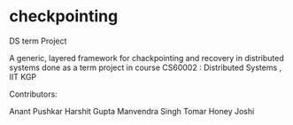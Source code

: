 checkpointing
======
DS term Project

A generic, layered framework for chackpointing and recovery in distributed systems done as a term project in course CS60002 : Distributed Systems , IIT KGP

Contributors:

Anant Pushkar
Harshit Gupta
Manvendra Singh Tomar
Honey Joshi
